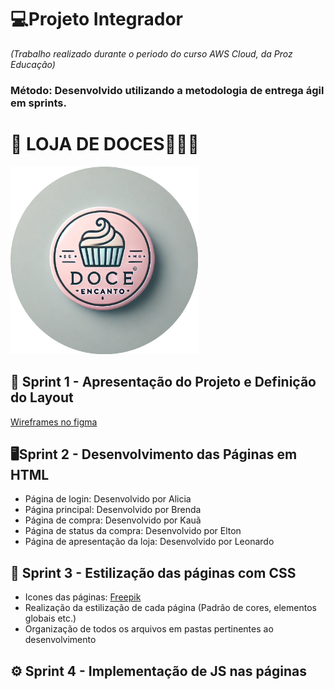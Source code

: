 # 💻Projeto Integrador
*(Trabalho realizado durante o periodo do curso AWS Cloud, da Proz Educação)*
### Método: Desenvolvido utilizando a metodologia de entrega ágil em sprints.

# 🏪 LOJA DE DOCES🧁🍬🍭
<img src="./assets/img/doce_encanto_logo_circular.png" width="300" />



## 🏁 Sprint 1 - Apresentação do Projeto e Definição do Layout

[Wireframes no figma](https://www.figma.com/design/CFVkecz2M18hOtbKCuu3yI/Untitled?node-id=0-1&m=dev&t=RoLIskPz07d6BtGr-1)

## 🖥️Sprint 2 - Desenvolvimento das Páginas em HTML
- Página de login: Desenvolvido por Alicia
- Página principal: Desenvolvido por Brenda
- Página de compra: Desenvolvido por Kauã
- Página de status da compra: Desenvolvido por Elton
- Página de apresentação da loja: Desenvolvido por Leonardo

## 🎨 Sprint 3 - Estilização das páginas com CSS
- Icones das páginas: [Freepik](https://www.freepik.com/icons)
- Realização da estilização de cada página (Padrão de cores, elementos globais etc.)
- Organização de todos os arquivos em pastas pertinentes ao desenvolvimento

## ⚙️ Sprint 4 - Implementação de JS nas páginas
  

